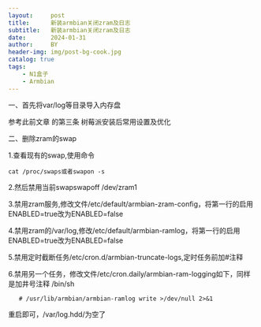 ```yaml
---
layout:     post
title:      新装armbian关闭zram及日志 
subtitle:   新装armbian关闭zram及日志 
date:       2024-01-31
author:     BY
header-img: img/post-bg-cook.jpg
catalog: true
tags:
    - N1盒子
	- Armbian
---
```


一、首先将var/log等目录导入内存盘

   参考此前文章 的第三条 树莓派安装后常用设置及优化

二、删除zram的swap

  1.查看现有的swap,使用命令
  
    cat /proc/swaps或者swapon -s
	
  2.然后禁用当前swapswapoff /dev/zram1

  3.禁用zram服务,修改文件/etc/default/armbian-zram-config，将第一行的启用ENABLED=true改为ENABLED=false
  
  4.禁用zram的/var/log,修改/etc/default/armbian-ramlog，将第一行的启用ENABLED=true改为ENABLED=false
  
  5.禁用定时截断任务/etc/cron.d/armbian-truncate-logs,定时任务前加#注释
  
  6.禁用另一个任务，修改文件/etc/cron.daily/armbian-ram-logging如下，同样是加井号注释
        /bin/sh
		
       # /usr/lib/armbian/armbian-ramlog write >/dev/null 2>&1
	   
  
重启即可，/var/log.hdd/为空了


